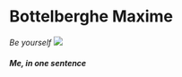 # Bottelberghe Maxime
*Be yourself*
![](home/maxbott/Desktop/photo.jpeg?raw=true)
##### Me, in one sentence
